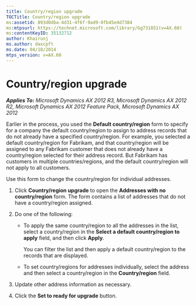 ```yaml
---
title: Country/region upgrade
TOCTitle: Country/region upgrade
ms:assetid: 893d0dba-4d31-4f6f-9ad9-0fb45e4d7384
ms:mtpsurl: https://technet.microsoft.com/library/Gg731851(v=AX.60)
ms:contentKeyID: 35132712
author: Khairunj
ms.author: daxcpft
ms.date: 04/18/2014
mtps_version: v=AX.60
---
```


# Country/region upgrade 


_**Applies To:** Microsoft Dynamics AX 2012 R3, Microsoft Dynamics AX 2012 R2, Microsoft Dynamics AX 2012 Feature Pack, Microsoft Dynamics AX 2012_

Earlier in the process, you used the **Default country/region** form to specify for a company the default country/region to assign to address records that do not already have a specified country/region. For example, you selected a default country/region for Fabrikam, and that country/region will be assigned to any Fabrikam customer that does not already have a country/region selected for their address record. But Fabrikam has customers in multiple countries/regions, and the default country/region will not apply to all customers.

Use this form to change the country/region for individual addresses.

1.  Click **Country/region upgrade** to open the **Addresses with no country/region** form. The form contains a list of addresses that do not have a country/region assigned.

2.  Do one of the following:
    
      - To apply the same country/region to all the addresses in the list, select a country/region in the **Select a default country/region to apply** field, and then click **Apply**.
        
        You can filter the list and then apply a default country/region to the records that are displayed.
    
      - To set country/regions for addresses individually, select the address and then select a country/region in the **Country/region** field.

3.  Update other address information as necessary.

4.  Click the **Set to ready for upgrade** button.

  


